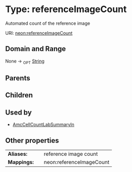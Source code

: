 
# Type: referenceImageCount


Automated count of the reference image

URI: [neon:referenceImageCount](https://data.neonscience.org/referenceImageCount)


## Domain and Range

None ->  <sub>OPT</sub> [String](types/String.md)

## Parents


## Children


## Used by

 * [AmcCellCountLabSummaryIn](AmcCellCountLabSummaryIn.md)

## Other properties

|  |  |  |
| --- | --- | --- |
| **Aliases:** | | reference image count |
| **Mappings:** | | neon:referenceImageCount |

